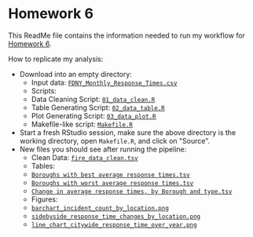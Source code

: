 Homework 6
=========

This ReadMe file contains the information needed to run my workflow for [Homework 6](http://www.stat.ubc.ca/~jenny/STAT545A/hw06_puttingAllTogether.html).

How to replicate my analysis:

  * Download into an empty directory:
    - Input data: [`FDNY_Monthly_Response_Times.csv`](https://github.com/ZDaly/Homework6/blob/master/FDNY_Monthly_Response_Times.csv)
    - Scripts: 
     - Data Cleaning Script: [`01_data_clean.R`](https://github.com/ZDaly/Homework6/blob/master/01_data_clean.R)
     - Table Generating Script: [`02_data_table.R`](https://github.com/ZDaly/Homework6/blob/master/02_data_table.R)
     - Plot Generating Script: [`03_data_plot.R`](https://github.com/ZDaly/Homework6/blob/master/03_data_plot.R)
    - Makefile-like script: [`Makefile.R`](https://github.com/ZDaly/Homework6/blob/master/makefile.r)
  * Start a fresh RStudio session, make sure the above directory is the working directory, open `Makefile.R`, and click on "Source".
  * New files you should see after running the pipeline:
    - Clean Data: [`fire_data_clean.tsv`](https://github.com/ZDaly/Homework6/blob/master/fire_data_clean.tsv)
    - Tables:
     - [`Boroughs with best average response times.tsv`](https://github.com/ZDaly/Homework6/blob/master/Boroughs%20with%20best%20average%20response%20times.tsv)
     - [`Boroughs with worst average response times.tsv`](https://github.com/ZDaly/Homework6/blob/master/Boroughs%20with%20worst%20average%20response%20times.tsv)
     - [`Change in average response times, by Borough and type.tsv`](https://github.com/ZDaly/Homework6/blob/master/Change%20in%20average%20response%20times%2C%20by%20Borough%20and%20type.tsv)
    - Figures:
     - [`barchart_incident_count_by_location.png`](https://github.com/ZDaly/Homework6/blob/master/barchart_incident_count_by_location.png)
     - [`sidebyside_response_time_changes_by_location.png`](https://github.com/ZDaly/Homework6/blob/master/sidebyside_response_time_changes_by_location.png)
     - [`line_chart_citywide_response_time_over_year.png`](https://github.com/ZDaly/Homework6/blob/master/line_chart_citywide_response_time_over_year.png)
